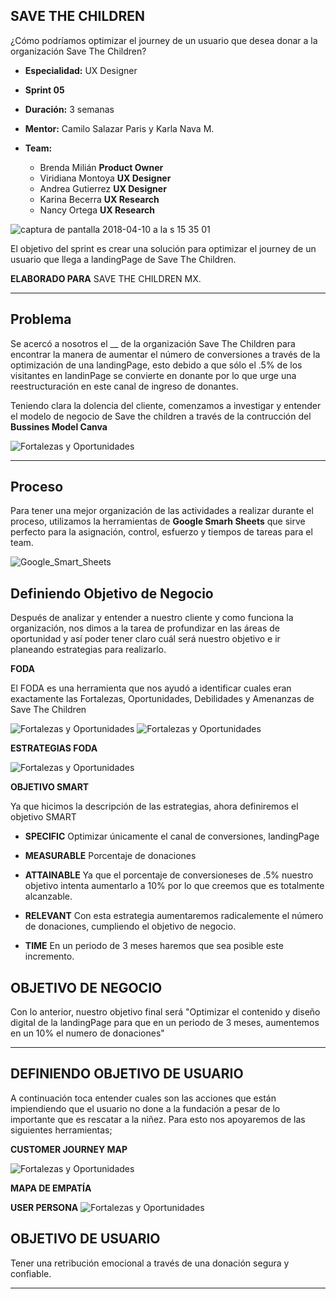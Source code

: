 ## SAVE THE CHILDREN

¿Cómo podríamos optimizar el journey de un usuario que desea donar a la organización Save The Children? 

* **Especialidad:** UX Designer
* **Sprint 05** 
* **Duración:** 3 semanas
* **Mentor:** Camilo Salazar Paris y Karla Nava M.
* **Team:** 

   - Brenda Milián **Product Owner**
   - Viridiana Montoya **UX Designer**
   - Andrea Gutierrez **UX Designer**
   - Karina Becerra **UX Research**
   - Nancy Ortega **UX Research** 
   
![captura de pantalla 2018-04-10 a la s 15 35 01](https://user-images.githubusercontent.com/32876098/38582263-d0ec70d6-3cd4-11e8-8888-cde2cf962190.png)

El objetivo del sprint es crear una solución para optimizar el journey de un usuario que llega a landingPage de Save The Children.

**ELABORADO PARA** SAVE THE CHILDREN MX. 

<hr>

## Problema

Se acercó a nosotros el __ de la organización Save The Children para encontrar la manera de aumentar el número de conversiones a través de la optimización de una landingPage, esto debido a que sólo el .5% de los visitantes en landinPage se convierte en donante por lo que urge una reestructuración en este canal de ingreso de donantes.


Teniendo clara la dolencia del cliente, comenzamos a investigar y entender el modelo de negocio de Save the children a través de la contrucción del **Bussines Model Canva**

![Fortalezas y Oportunidades](assets/images/bussines.png)

<hr>

## Proceso 

Para tener una mejor organización de las actividades a realizar durante el proceso, utilizamos la herramientas de **Google Smarh Sheets** que sirve perfecto para la asignación, control, esfuerzo y tiempos de tareas para el team.

![Google_Smart_Sheets](assets/images/smart_st.png)

## Definiendo Objetivo de Negocio

Después de analizar y entender a nuestro cliente y como funciona la organización, nos dimos a la tarea de profundizar en las áreas de oportunidad y así poder tener claro cuál será nuestro objetivo e ir planeando estrategias para realizarlo.

**FODA**

El FODA es una herramienta que nos ayudó a identificar cuales eran exactamente las Fortalezas, Oportunidades, Debilidades y Amenanzas de Save The Children

![Fortalezas y Oportunidades](assets/images/FO.png)
![Fortalezas y Oportunidades](assets/images/DA.png)

**ESTRATEGIAS FODA**

![Fortalezas y Oportunidades](assets/images/estrategias.png)

**OBJETIVO SMART**

Ya que hicimos la descripción de las estrategias, ahora definiremos el objetivo SMART

+ **SPECIFIC** Optimizar únicamente el canal de conversiones, landingPage

* **MEASURABLE**
Porcentaje de donaciones

* **ATTAINABLE** Ya que el porcentaje de conversioneses de .5% nuestro objetivo intenta aumentarlo a 10% por lo que creemos que es totalmente alcanzable.

* **RELEVANT** Con esta estrategia aumentaremos radicalemente el número de donaciones, cumpliendo el objetivo de negocio.

* **TIME** En un periodo de 3 meses haremos que sea posible este incremento.


## **OBJETIVO DE NEGOCIO**

Con lo anterior, nuestro objetivo final será
"Optimizar el contenido y diseño digital de la landingPage para que en un periodo de 3 meses, aumentemos en un 10% el numero de donaciones"

<hr>

## DEFINIENDO OBJETIVO DE USUARIO

A continuación toca entender cuales son las acciones que están impiendiendo que el usuario no done a la fundación a pesar de lo importante que es rescatar a la niñez. Para esto nos apoyaremos de las siguientes herramientas;

**CUSTOMER JOURNEY MAP**

![Fortalezas y Oportunidades](assets/images/CUSTOUMER.JPG)

**MAPA DE EMPATÍA**



**USER PERSONA**
![Fortalezas y Oportunidades](assets/images/user.png)



## **OBJETIVO DE USUARIO**

Tener una retribución emocional a través de una donación segura y confiable.

<hr>




